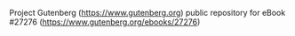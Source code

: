 Project Gutenberg (https://www.gutenberg.org) public repository for eBook #27276 (https://www.gutenberg.org/ebooks/27276)
